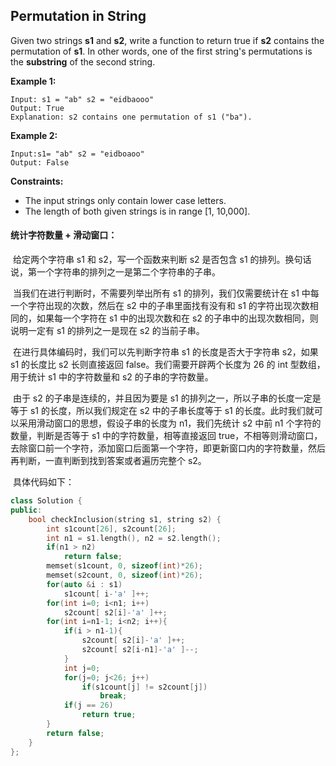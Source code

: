 ## Permutation in String

Given two strings **s1** and **s2**, write a function to return true if **s2** contains the permutation of **s1**. In other words, one of the first string's permutations is the **substring** of the second string.

**Example 1:**

```
Input: s1 = "ab" s2 = "eidbaooo"
Output: True
Explanation: s2 contains one permutation of s1 ("ba").
```

**Example 2:**

```
Input:s1= "ab" s2 = "eidboaoo"
Output: False
```

**Constraints:**

- The input strings only contain lower case letters.
- The length of both given strings is in range [1, 10,000].

#### 统计字符数量 + 滑动窗口：

​		给定两个字符串 s1 和 s2，写一个函数来判断 s2 是否包含 s1 的排列。换句话说，第一个字符串的排列之一是第二个字符串的子串。

​		当我们在进行判断时，不需要列举出所有 s1 的排列，我们仅需要统计在 s1 中每一个字符出现的次数，然后在 s2 中的子串里面找有没有和 s1 的字符出现次数相同的，如果每一个字符在 s1 中的出现次数和在 s2 的子串中的出现次数相同，则说明一定有 s1 的排列之一是现在 s2 的当前子串。

​		在进行具体编码时，我们可以先判断字符串 s1 的长度是否大于字符串 s2，如果 s1 的长度比 s2 长则直接返回 false。我们需要开辟两个长度为 26 的 int 型数组，用于统计 s1 中的字符数量和 s2 的子串的字符数量。

​		由于 s2 的子串是连续的，并且因为要是 s1 的排列之一，所以子串的长度一定是等于 s1 的长度，所以我们规定在 s2 中的子串长度等于 s1 的长度。此时我们就可以采用滑动窗口的思想，假设子串的长度为 n1，我们先统计 s2 中前 n1 个字符的数量，判断是否等于 s1 中的字符数量，相等直接返回 true，不相等则滑动窗口，去除窗口前一个字符，添加窗口后面第一个字符，即更新窗口内的字符数量，然后再判断，一直判断到找到答案或者遍历完整个 s2。

​		具体代码如下：

```c++
class Solution {
public:
    bool checkInclusion(string s1, string s2) {
        int s1count[26], s2count[26];
        int n1 = s1.length(), n2 = s2.length();
        if(n1 > n2)
            return false;
        memset(s1count, 0, sizeof(int)*26);
        memset(s2count, 0, sizeof(int)*26);
        for(auto &i : s1)
            s1count[ i-'a' ]++;
        for(int i=0; i<n1; i++)
            s2count[ s2[i]-'a' ]++;
        for(int i=n1-1; i<n2; i++){
            if(i > n1-1){
                s2count[ s2[i]-'a' ]++;
                s2count[ s2[i-n1]-'a' ]--;
            }
            int j=0;
            for(j=0; j<26; j++)
                if(s1count[j] != s2count[j])
                    break;
            if(j == 26)
                return true;
        }
        return false;
    }
};
```


